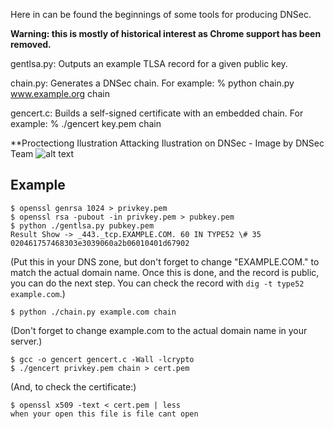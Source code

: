 Here in can be found the beginnings of some tools for producing DNSec.

**Warning: this is mostly of historical interest as Chrome support has been removed.**

gentlsa.py:
Outputs an example TLSA record for a given public key.

chain.py:
Generates a DNSec chain. For example:
% python chain.py www.example.org chain

gencert.c:
Builds a self-signed certificate with an embedded chain. For example:
% ./gencert key.pem chain

**Proctectiong Ilustration
Attacking Ilustration on DNSec - Image by DNSec Team
![alt text](https://lh3.googleusercontent.com/-s60hz4H30UEk_1MMPtcGCiTsUkf4ua9WmFcyJuxwtHPFvz4OzLFvp5kDeCKUf80aQAJZbCPA_OYoojxBNqnC0tnYc5DyINUrxYoIvwDBGq9ASlaDVmHaJdK4HJFZVEP_vW3kOqOn_noEXbO3TMOM_T1HNMMM1qYjC845C86uefbOG21kXw-TD92jFf4juwlgo8dHotPdUdJxRMr0TwlHKpM43BbEm-8eH5Aj2j0FwCiSyj7Bsu5h9oNcTfWTAx-5DGcxlao-59d9hHkKOBrKhvn6H5rU-iDEmw-p4gepbn5c7GfL7xKEBxPmaWjYV6hHcgq5g0eb8gfi9jCw_Yv_1kgjgmgzUuDIb_iRHy6-oA4eboi6C7HPd2Vt2yHT6uuQWOvwWqBLwBkhkuYsh-nXYL3prfPAIQjAwRZpMuvrYgHO1s6_Onm_4uBlJ2cH0Yue616PLCVd8Xja3n_gaZo_jDC2REF4S1qI-qN1Q5onmr3EEQ7ElOE-K_eqYRonB_0c8bs0Mm1RScROvZNu2i4oWPxNS8Sab7wWIFFdBh6I0RVOtjWek94rf-PRRfYbSD7JIHvkfYoSgywh919Ef2BOHolt2CuuwEXoVYn0HVNiP2EAoLzyeMmRny7Nik-RDIWyulY2N4yam2RstB3SG1Xvwk=w882-h443-no "Attacking Ilustration on DNSec - Image by DNSec Team")


Example
-------

    $ openssl genrsa 1024 > privkey.pem
    $ openssl rsa -pubout -in privkey.pem > pubkey.pem
    $ python ./gentlsa.py pubkey.pem
    Result Show -> _443._tcp.EXAMPLE.COM. 60 IN TYPE52 \# 35 020461757468303e3039060a2b06010401d67902

(Put this in your DNS zone, but don't forget to change "EXAMPLE.COM." to match the actual domain name. Once this is done, and the record is public, you can do the next step. You can check the record with `dig -t type52 example.com`.)

    $ python ./chain.py example.com chain
(Don't forget to change example.com to the actual domain name in your server.)

    $ gcc -o gencert gencert.c -Wall -lcrypto
    $ ./gencert privkey.pem chain > cert.pem

(And, to check the certificate:)

    $ openssl x509 -text < cert.pem | less
    when your open this file is file cant open

